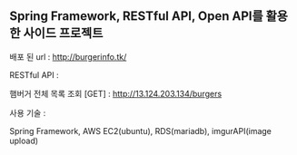 ## Spring Framework, RESTful API, Open API를 활용한 사이드 프로젝트 

배포 된 url : http://burgerinfo.tk/

RESTful API : 

햄버거 전체 목록 조회
[GET] : http://13.124.203.134/burgers

사용 기술 : 

Spring Framework, AWS EC2(ubuntu), RDS(mariadb), imgurAPI(image upload)
